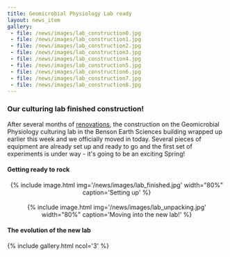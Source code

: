 ```yaml
---
title: Geomicrobial Physiology Lab ready
layout: news_item
gallery:
 - file: /news/images/lab_construction0.jpg
 - file: /news/images/lab_construction1.jpg
 - file: /news/images/lab_construction2.jpg
 - file: /news/images/lab_construction3.jpg
 - file: /news/images/lab_construction4.jpg
 - file: /news/images/lab_construction5.jpg
 - file: /news/images/lab_construction6.jpg
 - file: /news/images/lab_construction7.jpg
 - file: /news/images/lab_construction8.jpg
---
```


### Our culturing lab finished construction!

After several months of [renovations](/news/gmp-lab-renovations-start/), the construction on the Geomicrobial Physiology culturing lab in the Benson Earth Sciences building wrapped up earlier this week and we officially moved in today. Several pieces of equipment are already set up and ready to go and the first set of experiments is under way - it's going to be an exciting Spring!

#### Getting ready to rock

<center>
  {% include image.html img='/news/images/lab_finished.jpg' width="80%" caption='Setting up' %}
  <br><br>
  {% include image.html img='/news/images/lab_unpacking.jpg' width="80%" caption='Moving into the new lab!' %}
</center>


#### The evolution of the new lab

{% include gallery.html ncol='3' %}
